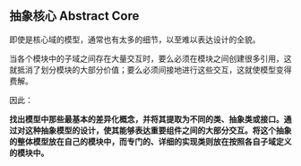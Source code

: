 ## 抽象核心 Abstract Core

即使是核心域的模型，通常也有太多的细节，以至难以表达设计的全貌。

当各个模块中的子域之间存在大量交互时，要么必须在模块之间创建很多引用，这就抵消了划分模块的大部分价值；要么必须间接地进行这些交互，这就使模型变得费解。

因此：

**找出模型中那些最基本的差异化概念，并将其提取为不同的类、抽象类或接口。通过对这种抽象模型的设计，使其能够表达重要组件之间的大部分交互。将这个抽象的整体模型放在自己的模块中，而专门的、详细的实现类则放在按照各自子域定义的模块中。**
